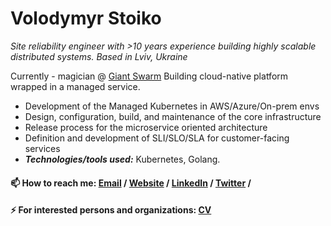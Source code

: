 # Volodymyr Stoiko

_Site reliability engineer with >10 years experience building highly scalable distributed systems.
Based in Lviv, Ukraine_ 

Currently - magician @ [Giant Swarm](https://www.giantswarm.io/)
Building cloud-native platform wrapped in a managed service.
  - Development of the Managed Kubernetes in AWS/Azure/On-prem envs
  - Design, configuration, build, and maintenance of the core infrastructure
  - Release process for the microservice oriented architecture
  - Definition and development of SLI/SLO/SLA for customer-facing services
  - **_Technologies/tools used:_** Kubernetes, Golang.

#### 📫 How to reach me: [Email](mailto:core.hor@gmail.com) / [Website](https://volodymyrstoiko.com/) / [LinkedIn](https://www.linkedin.com/in/corest/) / [Twitter](https://twitter.com/core_st/) / 
#### ⚡ For interested persons and organizations: [CV](https://cv.volodymyrstoiko.com/)
